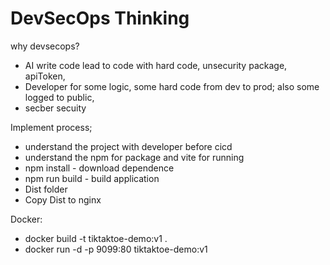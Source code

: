 # DevSecOps Thinking

why devsecops?

- AI write code lead to code with hard code, unsecurity package, apiToken,
- Developer for some logic, some hard code from dev to prod; also some logged to public,
- secber secuity

Implement process;

- understand the project with developer before cicd
- understand the npm for package and vite for running
- npm install - download dependence
- npm run build - build application
- Dist folder
- Copy Dist to nginx

Docker:

- docker build -t tiktaktoe-demo:v1 .
- docker run -d -p 9099:80 tiktaktoe-demo:v1

